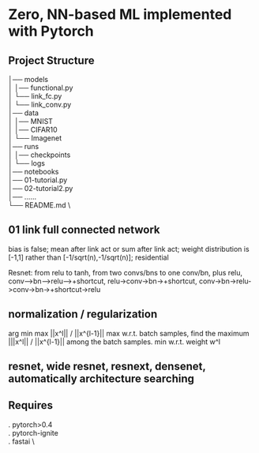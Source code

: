 # Zero, NN-based ML implemented with Pytorch

## Project Structure

│── models \
│   │── functional.py \
│   └── link_fc.py \
│   └── link_conv.py \
│── data \
│   │── MNIST \
│   │── CIFAR10 \
│   └── Imagenet \
│── runs \
│   │── checkpoints \
│   └── logs \
│── notebooks \
│── 01-tutorial.py \
│── 02-tutorial2.py \
│── ...... \
└── README.md \

## 01 link full connected network
bias is false; mean after link act or sum after link act; weight distribution is [-1,1] rather than [-1/sqrt(n),-1/sqrt(n)]; residential

Resnet: from relu to tanh, from two convs/bns to one conv/bn, plus relu, conv-->bn-->relu-->+shortcut, relu->conv->bn->+shortcut, conv->bn->relu->conv->bn->+shortcut->relu

## normalization / regularization
arg min max ||x^l|| / ||x^{l-1}||
max w.r.t. batch samples, find the maximum |||x^l|| / ||x^{l-1}|| among the batch samples.
min w.r.t. weight w^l

## resnet, wide resnet, resnext, densenet, automatically architecture searching


## Requires
. pytorch>0.4 \
. pytorch-ignite \
. fastai \